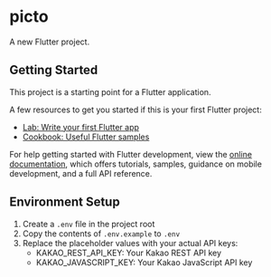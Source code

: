 # picto

A new Flutter project.

## Getting Started

This project is a starting point for a Flutter application.

A few resources to get you started if this is your first Flutter project:

- [Lab: Write your first Flutter app](https://docs.flutter.dev/get-started/codelab)
- [Cookbook: Useful Flutter samples](https://docs.flutter.dev/cookbook)

For help getting started with Flutter development, view the
[online documentation](https://docs.flutter.dev/), which offers tutorials,
samples, guidance on mobile development, and a full API reference.

## Environment Setup

1. Create a `.env` file in the project root
2. Copy the contents of `.env.example` to `.env`
3. Replace the placeholder values with your actual API keys:
   - KAKAO_REST_API_KEY: Your Kakao REST API key
   - KAKAO_JAVASCRIPT_KEY: Your Kakao JavaScript API key